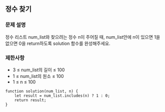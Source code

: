 ## 정수 찾기 

### 문제 설명 
<p>
  정수 리스트 num_list와 찾으려는 정수 n이 주어질 때, num_list안에 n이 있으면 1을 없으면 0을 return하도록 solution 함수를 완성해주세요.
</p>

### 제한사항 
+ 3 ≤ num_list의 길이 ≤ 100
+ 1 ≤ num_list의 원소 ≤ 100
+ 1 ≤ n ≤ 100

```
function solution(num_list, n) {
    let result = num_list.includes(n) ? 1 : 0;
    return result;
}
```
